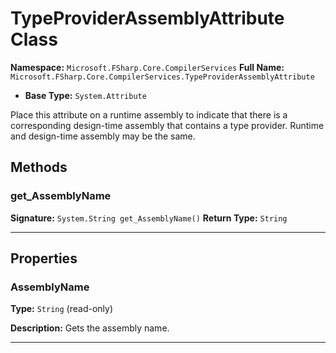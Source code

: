 # TypeProviderAssemblyAttribute Class

**Namespace:** `Microsoft.FSharp.Core.CompilerServices`
**Full Name:** `Microsoft.FSharp.Core.CompilerServices.TypeProviderAssemblyAttribute`
- **Base Type:** `System.Attribute`

Place this attribute on a runtime assembly to indicate that there is a corresponding design-time 
 assembly that contains a type provider. Runtime and design-time assembly may be the same.

## Methods

### get_AssemblyName

**Signature:** `System.String get_AssemblyName()`
**Return Type:** `String`

---

## Properties

### AssemblyName

**Type:** `String` (read-only)

**Description:** Gets the assembly name.

---